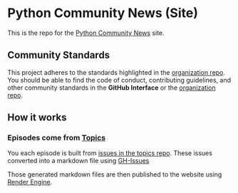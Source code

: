 # Python Community News (Site)

This is the repo for the [Python Community News](https://pythoncommunitynews.com) site.
## Community Standards

This project adheres to the standards highlighted in the [organization repo](https://github.com/python-community-news/.github). You should be able to find the code of conduct, contributing guidelines, and other community standards in the **GitHub Interface** or the [organization repo](https://github.com/python-community-news/.github).

## How it works

### Episodes come from [Topics](https://github.com/python-community-news)

You each episode is built from [issues in the topics repo](https://github.com/Python-Community-News/Topics/issues?q=is%3Aissue+label%3Apublish). These issues converted into a markdown file using [GH-Issues](https://github.com/python-community-news/gh-issues)

Those generated markdown files are then published to the website using [Render Engine](https://github.com/kjaymiller/render_engine).
